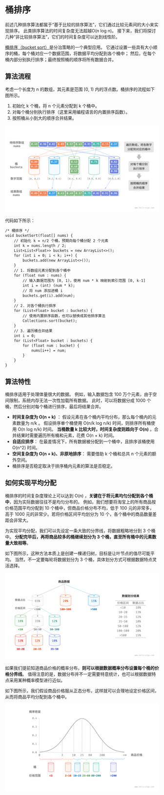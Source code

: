 # 桶排序

前述几种排序算法都属于“基于比较的排序算法”，它们通过比较元素间的大小来实现排序。
此类排序算法的时间复杂度无法超越O(n log n)。
接下来，我们将探讨几种“非比较排序算法”，它们的时间复杂度可以达到线性阶。

<u>桶排序（bucket sort）</u>是分治策略的一个典型应用。
它通过设置一些具有大小顺序的桶，每个桶对应一个数据范围，将数据平均分配到各个桶中；
然后，在每个桶内部分别执行排序；最终按照桶的顺序将所有数据合并。

## 算法流程

考虑一个长度为 n 的数组，其元素是范围 [0, 1) 内的浮点数。桶排序的流程如下图所示。

1. 初始化 k 个桶，将 n 个元素分配到 k 个桶中。
2. 对每个桶分别执行排序（这里采用编程语言的内置排序函数）。
3. 按照桶从小到大的顺序合并结果。

![桶排序算法流程](img/11/08/bucket_sort_overview.png)

代码如下所示：

```src
/* 桶排序 */
void bucketSort(float[] nums) {
    // 初始化 k = n/2 个桶，预期向每个桶分配 2 个元素
    int k = nums.length / 2;
    List<List<Float>> buckets = new ArrayList<>();
    for (int i = 0; i < k; i++) {
        buckets.add(new ArrayList<>());
    }
    // 1. 将数组元素分配到各个桶中
    for (float num : nums) {
        // 输入数据范围为 [0, 1)，使用 num * k 映射到索引范围 [0, k-1]
        int i = (int) (num * k);
        // 将 num 添加进桶 i
        buckets.get(i).add(num);
    }
    // 2. 对各个桶执行排序
    for (List<Float> bucket : buckets) {
        // 使用内置排序函数，也可以替换成其他排序算法
        Collections.sort(bucket);
    }
    // 3. 遍历桶合并结果
    int i = 0;
    for (List<Float> bucket : buckets) {
        for (float num : bucket) {
            nums[i++] = num;
        }
    }
}
```

## 算法特性

桶排序适用于处理体量很大的数据。
例如，输入数据包含 100 万个元素，由于空间限制，系统内存无法一次性加载所有数据。
此时，可以将数据分成 1000 个桶，然后分别对每个桶进行排序，最后将结果合并。

- **时间复杂度为 O(n + k)** ：
  假设元素在各个桶内平均分布，那么每个桶内的元素数量为 n/k 。
  假设排序单个桶使用 O(n/k log n/k) 时间，则排序所有桶使用 O(n log n/k) 时间。
  **当桶数量 k 比较大时，时间复杂度则趋向于 O(n)** 。合并结果时需要遍历所有桶和元素，花费 O(n + k) 时间。
- **自适应排序**：
  在最差情况下，所有数据被分配到一个桶中，且排序该桶使用 O(n^2) 时间。
- **空间复杂度为 O(n + k)、非原地排序**：
  需要借助 k 个桶和总共 n 个元素的额外空间。
- 桶排序是否稳定取决于排序桶内元素的算法是否稳定。

## 如何实现平均分配

桶排序的时间复杂度理论上可以达到 O(n) ，**关键在于将元素均匀分配到各个桶中**，因为实际数据往往不是均匀分布的。
例如，我们想要将淘宝上的所有商品按价格范围平均分配到 10 个桶中，但商品价格分布不均，低于 100 元的非常多，
高于 1000 元的非常少。若将价格区间平均划分为 10 个，各个桶中的商品数量差距会非常大。

为实现平均分配，我们可以先设定一条大致的分界线，将数据粗略地分到 3 个桶中。
**分配完毕后，再将商品较多的桶继续划分为 3 个桶，直至所有桶中的元素数量大致相等**。

如下图所示，这种方法本质上是创建一棵递归树，目标是让叶节点的值尽可能平均。
当然，不一定要每轮将数据划分为 3 个桶，具体划分方式可根据数据特点灵活选择。

![递归划分桶](img/11/08/scatter_in_buckets_recursively.png)

如果我们提前知道商品价格的概率分布，**则可以根据数据概率分布设置每个桶的价格分界线**。
值得注意的是，数据分布并不一定需要特意统计，也可以根据数据特点采用某种概率模型进行近似。

如下图所示，我们假设商品价格服从正态分布，这样就可以合理地设定价格区间，从而将商品平均分配到各个桶中。

![根据概率分布划分桶](img/11/08/scatter_in_buckets_distribution.png)